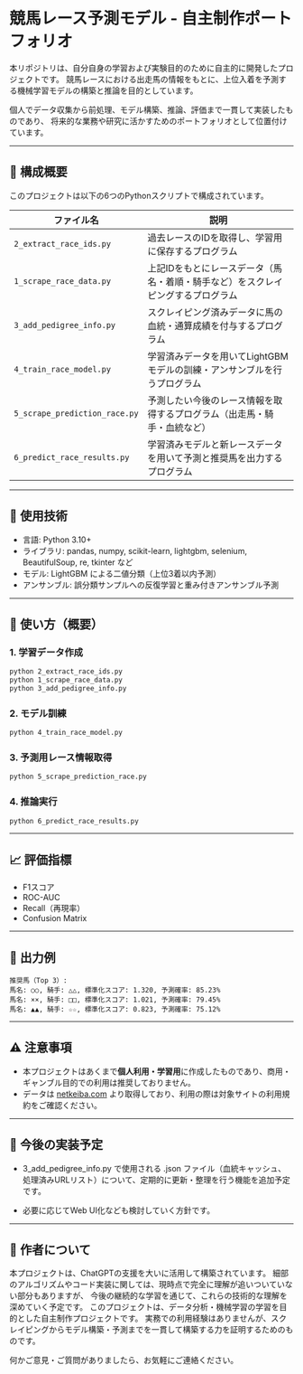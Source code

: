 # 競馬レース予測モデル - 自主制作ポートフォリオ

本リポジトリは、自分自身の学習および実験目的のために自主的に開発したプロジェクトです。
競馬レースにおける出走馬の情報をもとに、上位入着を予測する機械学習モデルの構築と推論を目的としています。

個人でデータ収集から前処理、モデル構築、推論、評価まで一貫して実装したものであり、
将来的な業務や研究に活かすためのポートフォリオとして位置付けています。

---

## 📁 構成概要

このプロジェクトは以下の6つのPythonスクリプトで構成されています。

| ファイル名 | 説明 |
|-----------|------|
| `2_extract_race_ids.py` | 過去レースのIDを取得し、学習用に保存するプログラム |
| `1_scrape_race_data.py` | 上記IDをもとにレースデータ（馬名・着順・騎手など）をスクレイピングするプログラム |
| `3_add_pedigree_info.py` | スクレイピング済みデータに馬の血統・通算成績を付与するプログラム |
| `4_train_race_model.py` | 学習済みデータを用いてLightGBMモデルの訓練・アンサンブルを行うプログラム |
| `5_scrape_prediction_race.py` | 予測したい今後のレース情報を取得するプログラム（出走馬・騎手・血統など） |
| `6_predict_race_results.py` | 学習済みモデルと新レースデータを用いて予測と推奨馬を出力するプログラム |

---

## 🔧 使用技術

- 言語: Python 3.10+
- ライブラリ: pandas, numpy, scikit-learn, lightgbm, selenium, BeautifulSoup, re, tkinter など
- モデル: LightGBM による二値分類（上位3着以内予測）
- アンサンブル: 誤分類サンプルへの反復学習と重み付きアンサンブル予測

---

## 📌 使い方（概要）

### 1. 学習データ作成
```bash
python 2_extract_race_ids.py
python 1_scrape_race_data.py
python 3_add_pedigree_info.py
```

### 2. モデル訓練
```bash
python 4_train_race_model.py
```

### 3. 予測用レース情報取得
```bash
python 5_scrape_prediction_race.py
```

### 4. 推論実行
```bash
python 6_predict_race_results.py
```

---

## 📈 評価指標

- F1スコア
- ROC-AUC
- Recall（再現率）
- Confusion Matrix

---

## 🔮 出力例

```
推奨馬（Top 3）:
馬名: ○○, 騎手: △△, 標準化スコア: 1.320, 予測確率: 85.23%
馬名: ××, 騎手: □□, 標準化スコア: 1.021, 予測確率: 79.45%
馬名: ▲▲, 騎手: ☆☆, 標準化スコア: 0.823, 予測確率: 75.12%
```

---

## ⚠️ 注意事項

- 本プロジェクトはあくまで**個人利用・学習用**に作成したものであり、商用・ギャンブル目的での利用は推奨しておりません。
- データは [netkeiba.com](https://db.netkeiba.com/) より取得しており、利用の際は対象サイトの利用規約をご確認ください。

---
## 🔄 今後の実装予定

- 3_add_pedigree_info.py で使用される .json ファイル（血統キャッシュ、処理済みURLリスト）について、定期的に更新・整理を行う機能を追加予定です。

- 必要に応じてWeb UI化なども検討していく方針です。
---

## 📮 作者について
本プロジェクトは、ChatGPTの支援を大いに活用して構築されています。
細部のアルゴリズムやコード実装に関しては、現時点で完全に理解が追いついていない部分もありますが、
今後の継続的な学習を通じて、これらの技術的な理解を深めていく予定です。
このプロジェクトは、データ分析・機械学習の学習を目的とした自主制作プロジェクトです。
実務での利用経験はありませんが、スクレイピングからモデル構築・予測までを一貫して構築する力を証明するためのものです。

何かご意見・ご質問がありましたら、お気軽にご連絡ください。


